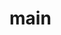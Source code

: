 # main


<!--
Here's a draft concept for a landing page for an indie/soft rock artist:

Landing Page for [Atom Loves You]

Hero Section:

CTA Button: "Listen Now" or "Explore" (leading to Spotify/Apple Music/YouTube).
https://soundcloud.com/khristin-schenk
https://open.spotify.com/artist/49JV4qtASA6f4XPJw5XirB?si=0zfsnniHSZqSi7pBZjpg7w&nd=1&dlsi=ecef95da276c439d
https://music.apple.com/us/artist/atom-loves-you/1759736755
https://youtube.com/channel/UCsoSOvzZMKb3QdkBwtby5vA?si=3KUIjKSJd_FF5aoo
https://atomlovesyou.com/


About Section:

A short paragraph about the artist, highlighting their unique sound, influences, and journey. Focus on themes like introspective lyrics, ethereal melodies, and how their music bridges the gap between indie authenticity and soft rock nostalgia.

Subtle Quote: A powerful line from one of the songs or a quote about the artist from a review.

Music/Tracks Section:

Display latest albums, EPs, or singles. Include album art, tracklists, and links to listen on popular platforms (Spotify, Apple Music, etc.).

Current work: Hi 🖤 I am working on my first full-length album, which will be available for streaming everywhere on February 14, 2025.

Most Recent single: Cover of "Sundowner", original song by Fontaines D.C. [Link to Fontaines DC's website: https://fontainesdc.com/?srsltid=AfmBOorsWuStqOhczpu8BMozrYIVEq_ePYfHYLDmYfabjCRbBVRHclDb

Atom Loves You 
https://soundcloud.com/khristin-schenk/cover-of-sundowner-original-song-by-fontaines-dc-1
<iframe width="100%" height="166" scrolling="no" frameborder="no" allow="autoplay" src="https://w.soundcloud.com/player/?url=https%3A//api.soundcloud.com/tracks/1959197839&color=%23ff5500&auto_play=false&hide_related=false&show_comments=true&show_user=true&show_reposts=false&show_teaser=true"></iframe><div style="font-size: 10px; color: #cccccc;line-break: anywhere;word-break: normal;overflow: hidden;white-space: nowrap;text-overflow: ellipsis; font-family: Interstate,Lucida Grande,Lucida Sans Unicode,Lucida Sans,Garuda,Verdana,Tahoma,sans-serif;font-weight: 100;"><a href="https://soundcloud.com/khristin-schenk" title="Atom Loves You" target="_blank" style="color: #cccccc; text-decoration: none;">Atom Loves You</a> · <a href="https://soundcloud.com/khristin-schenk/cover-of-sundowner-original-song-by-fontaines-dc-1" title="Cover of &quot;Sundowner&quot;, original song by Fontaines D.C." target="_blank" style="color: #cccccc; text-decoration: none;">Cover of &quot;Sundowner&quot;, original song by Fontaines D.C.</a></div>
First Single: Released by: Atom Loves You Release date: 15 November 2024 P-line: ℗ Khristin Schenk (Atom Loves You) | November, 2024 https://soundcloud.com/khristin-schenk/sugar-crash-raw-wav

Embed a music player so visitors can play a track directly from the site.
<iframe width="100%" height="166" scrolling="no" frameborder="no" allow="autoplay" src="https://w.soundcloud.com/player/?url=https%3A//api.soundcloud.com/tracks/1854303285&color=%23ff5500&auto_play=false&hide_related=false&show_comments=true&show_user=true&show_reposts=false&show_teaser=true"></iframe><div style="font-size: 10px; color: #cccccc;line-break: anywhere;word-break: normal;overflow: hidden;white-space: nowrap;text-overflow: ellipsis; font-family: Interstate,Lucida Grande,Lucida Sans Unicode,Lucida Sans,Garuda,Verdana,Tahoma,sans-serif;font-weight: 100;"><a href="https://soundcloud.com/khristin-schenk" title="Atom Loves You" target="_blank" style="color: #cccccc; text-decoration: none;">Atom Loves You</a> · <a href="https://soundcloud.com/khristin-schenk/sugar-crash-raw-wav" title="Sugar Crash" target="_blank" style="color: #cccccc; text-decoration: none;">Sugar Crash</a></div>
Video Section:

Showcase a featured music video or a live performance.

Optional text: "Experience the sound visually" or "Watch [Artist Name] live."

Tour Dates/Events Section:

List upcoming shows and events. Include dates, locations, and ticket links.

There are no current dates, a message like "Stay tuned for upcoming performances" or "Join the mailing list to be the first to know!"

Merchandise Section:

Include a few items, such as t-shirts, posters, and vinyl records. Display high-quality images with a "Shop Now" button.

Newsletter Signup Section:

Invite users to sign up for exclusive content, tour announcements, and new music updates.

Text: "Be part of the journey" or "Get exclusive updates from [Atom Loves You]."

Social Media Links:

Icons linking to Instagram, Twitter, Facebook, TikTok, and YouTube.

Encourage users to connect: "Follow [Artist Name] for behind-the-scenes moments and updates."

Footer:

Include basic contact information, a link to the privacy policy, and credits for the site (e.g., "Website by [K.S. @ Red Spring Studio]").  

Push that page and then Request verification on SoundCloud, then claim Apple and Spotify profiles.

-->
